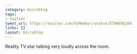 ```yaml
---
category: microblog
tags:
- twitter
tweet_url: https://twitter.com/ExMember/status/5786695284
links: []
layout: microblog
---
```

Reality TV star talking very loudly across the room.
